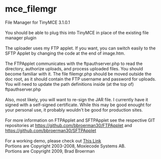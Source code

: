 mce_filemgr
============

File Manager for TinyMCE 3.1.0.1<br>
<br>
You should be able to plug this into TinyMCE in place of the existing 
file manager plugin <br>
<br> 
The uploader uses my FTP applet. If you want, you can switch easily to the
SFTP Applet by changing the code at the end of image.htm.<br>
<br>
The FTPApplet communicates with the ftpauthserver.php to read the directory,
authorize uploads, and process uploaded files. You should become familiar
with it. The file filemgr.php should be moved outside the doc root, as it
should contain the FTP username and password for uploads. You will need
to update the path definitions inside (at the top of) ftpauthserver.php<br>
<br>
Also, most likely, you will want to re-sign the JAR file. I currently have it signed with a 
self-signed certificate. While this may be good enought for your personal use, it probably wouldn't be
good for production sites.<br>
<br>
For more information on FTPApplet and SFTPApplet see the respective GIT repositories at
https://github.com/bbroerman30/FTPApplet and https://github.com/bbroerman30/SFTPApplet<br>
<br>
For a working demo, please check out <a href='http://www.bbroerman.net/tinymce1.html'> This Link </a>
<br>
Portions are Copyright 2003-2008, Moxiecode Systems AB.<br>
Portions are Copyright 2009, Brad Broerman<br>
<br>
